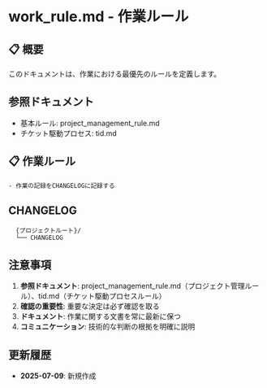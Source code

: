 # work_rule.md - 作業ルール

## 📋 概要
このドキュメントは、作業における最優先のルールを定義します。

## 参照ドキュメント
- 基本ルール: project_management_rule.md
- チケット駆動プロセス: tid.md

## 📋 作業ルール
```
- 作業の記録をCHANGELOGに記録する
```

## CHANGELOG
```
  {プロジェクトルート}/
  └── CHANGELOG
```

## 注意事項

1. **参照ドキュメント**: project_management_rule.md（プロジェクト管理ルール）、tid.md（チケット駆動プロセスルール）
2. **確認の重要性**: 重要な決定は必ず確認を取る
3. **ドキュメント**: 作業に関する文書を常に最新に保つ
4. **コミュニケーション**: 技術的な判断の根拠を明確に説明

## 更新履歴
- **2025-07-09**: 新規作成

